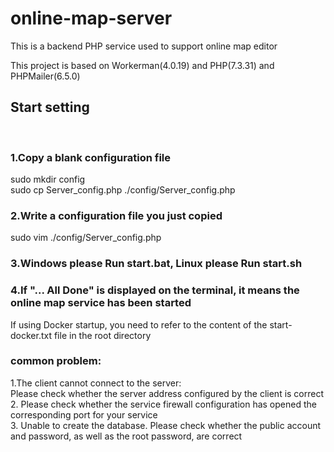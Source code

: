 # online-map-server

This is a backend PHP service used to support online map editor

This project is based on Workerman(4.0.19) and PHP(7.3.31) and PHPMailer(6.5.0)

Start setting
------

<br /> 

### 1.Copy a blank configuration file
sudo mkdir config<br /> 
sudo cp Server_config.php ./config/Server_config.php<br />

### 2.Write a configuration file you just copied
sudo vim ./config/Server_config.php<br />

### 3.Windows please Run start.bat, Linux please Run start.sh

### 4.If "... All Done" is displayed on the terminal, it means the online map service has been started

If using Docker startup, you need to refer to the content of the start-docker.txt file in the root directory

### common problem:<br />
1.The client cannot connect to the server:<br />
Please check whether the server address configured by the client is correct<br />
2. Please check whether the service firewall configuration has opened the corresponding port for your service <br />
3. Unable to create the database. Please check whether the public account and password, as well as the root password, are correct<br />
